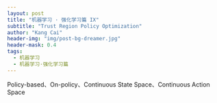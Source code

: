 ```yaml
---
layout: post
title: "机器学习 · 强化学习篇 IX"
subtitle: "Trust Region Policy Optimization"
author: "Kang Cai"
header-img: "img/post-bg-dreamer.jpg"
header-mask: 0.4
tags:
  - 机器学习
  - 机器学习·强化学习篇
---
```


Policy-based、On-policy、Continuous State Space、Continuous Action Space